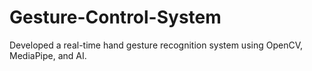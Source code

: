 # Gesture-Control-System
Developed a real-time hand gesture recognition system using OpenCV, MediaPipe, and AI.
